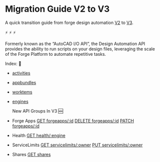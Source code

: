 # Migration Guide  V2 to V3 

A quick transition guide from forge design automation [V2](https://forge.autodesk.com/en/docs/design-automation/v2/developers_guide/overview/) to [V3](https://forge.autodesk.com/en/docs/design-automation/v3/developers_guide/overview/).

:zap: :zap: :zap:

Formerly known as the “AutoCAD I/O API”, the Design Automation API provides the ability to run scripts on your design files, leveraging the scale of the Forge Platform to automate repetitive tasks.

Index: :card_index:

- [activities](https://github.com/MadhukarMoogala/v2tov3/blob/master/activities.md)
- [appbundles](https://github.com/MadhukarMoogala/v2tov3/blob/master/workitems.md)
- [worktems](https://github.com/MadhukarMoogala/v2tov3/blob/master/workitems.md)
- [engines](https://github.com/MadhukarMoogala/v2tov3/blob/master/engines.md)

  New  API Groups In V3 :new:

- Forge Apps
  [GET forgeapps/:id](https://forge.autodesk.com/en/docs/design-automation/v3/reference/http/forgeapps-id-GET/)
  [DELETE forgeapps/:id](https://forge.autodesk.com/en/docs/design-automation/v3/reference/http/forgeapps-id-DELETE/)
  [PATCH forgeapps/:id](https://forge.autodesk.com/en/docs/design-automation/v3/reference/http/forgeapps-id-PATCH/)
- Health 
  [GET health/:engine](https://forge.autodesk.com/en/docs/design-automation/v3/reference/http/health-engine-GET/)
- ServiceLimits
  [GET servicelimits/:owner](https://forge.autodesk.com/en/docs/design-automation/v3/reference/http/servicelimits-owner-GET/)
  [PUT servicelimits/:owner](https://forge.autodesk.com/en/docs/design-automation/v3/reference/http/servicelimits-owner-PUT/)
- Shares
  [GET shares](https://forge.autodesk.com/en/docs/design-automation/v3/reference/http/shares-GET/)

